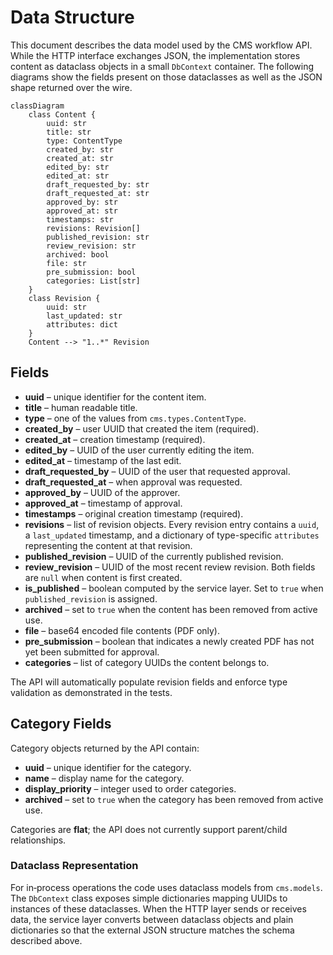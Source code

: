 # Data Structure

This document describes the data model used by the CMS workflow API.  While the
HTTP interface exchanges JSON, the implementation stores content as dataclass
objects in a small `DbContext` container.  The following diagrams show the
fields present on those dataclasses as well as the JSON shape returned over the
wire.

```mermaid
classDiagram
    class Content {
        uuid: str
        title: str
        type: ContentType
        created_by: str
        created_at: str
        edited_by: str
        edited_at: str
        draft_requested_by: str
        draft_requested_at: str
        approved_by: str
        approved_at: str
        timestamps: str
        revisions: Revision[]
        published_revision: str
        review_revision: str
        archived: bool
        file: str
        pre_submission: bool
        categories: List[str]
    }
    class Revision {
        uuid: str
        last_updated: str
        attributes: dict
    }
    Content --> "1..*" Revision
```

## Fields

- **uuid** – unique identifier for the content item.
- **title** – human readable title.
- **type** – one of the values from `cms.types.ContentType`.
- **created_by** – user UUID that created the item (required).
- **created_at** – creation timestamp (required).
- **edited_by** – UUID of the user currently editing the item.
- **edited_at** – timestamp of the last edit.
- **draft_requested_by** – UUID of the user that requested approval.
- **draft_requested_at** – when approval was requested.
- **approved_by** – UUID of the approver.
- **approved_at** – timestamp of approval.
- **timestamps** – original creation timestamp (required).
- **revisions** – list of revision objects. Every revision entry contains a `uuid`, a `last_updated` timestamp, and a dictionary of type-specific `attributes` representing the content at that revision.
 - **published_revision** – UUID of the currently published revision.
 - **review_revision** – UUID of the most recent review revision. Both fields
   are ``null`` when content is first created.
 - **is_published** – boolean computed by the service layer. Set to `true` when
   ``published_revision`` is assigned.
 - **archived** – set to `true` when the content has been removed from active use.
- **file** – base64 encoded file contents (PDF only).
- **pre_submission** – boolean that indicates a newly created PDF has not yet been submitted for approval.
- **categories** – list of category UUIDs the content belongs to.



The API will automatically populate revision fields and enforce type validation as demonstrated in the tests.

## Category Fields

Category objects returned by the API contain:

- **uuid** – unique identifier for the category.
- **name** – display name for the category.
- **display_priority** – integer used to order categories.
- **archived** – set to `true` when the category has been removed from active use.

Categories are **flat**; the API does not currently support parent/child relationships.

### Dataclass Representation

For in‑process operations the code uses dataclass models from
`cms.models`.  The `DbContext` class exposes simple dictionaries mapping
UUIDs to instances of these dataclasses.  When the HTTP layer sends or
receives data, the service layer converts between dataclass objects and
plain dictionaries so that the external JSON structure matches the
schema described above.
